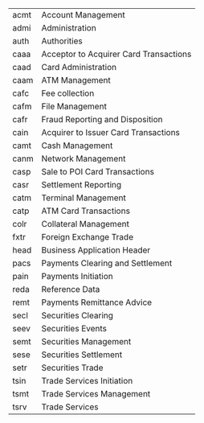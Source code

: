 
| |  |
|--|--|
|acmt|Account Management|
|admi|Administration|
|auth|Authorities|
|caaa|Acceptor to Acquirer Card Transactions|
|caad|Card Administration|
|caam|ATM Management|
|cafc|Fee collection|
|cafm|File Management|
|cafr|Fraud Reporting and Disposition|
|cain|Acquirer to Issuer Card Transactions|
|camt|Cash Management|
|canm|Network Management|
|casp|Sale to POI Card Transactions|
|casr|Settlement Reporting|
|catm|Terminal Management|
|catp|ATM Card Transactions|
|colr|Collateral Management|
|fxtr|Foreign Exchange Trade|
|head|Business Application Header|
|pacs|Payments Clearing and Settlement|
|pain|Payments Initiation|
|reda|Reference Data|
|remt|Payments Remittance Advice|
|secl|Securities Clearing|
|seev|Securities Events|
|semt|Securities Management|
|sese|Securities Settlement|
|setr|Securities Trade|
|tsin|Trade Services Initiation|
|tsmt|Trade Services Management|
|tsrv|Trade Services|
